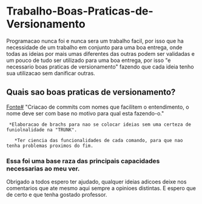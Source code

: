 # Trabalho-Boas-Praticas-de-Versionamento
  Programacao nunca foi e nunca sera um trabalho facil, por isso que ha necessidade de um trabalho em conjunto para uma boa entrega, onde todas as ideias por mais umas diferentes das outras podem ser validadas e um pouco de tudo ser utilizado para uma boa entrega, por isso "e necessario boas praticas de versionamento" fazendo que cada ideia tenho sua utilizacao sem danificar outras.
  
  ## Quais sao boas praticas de versionamento?
  [Fonte#](https://luizgustavoss.wordpress.com/2010/09/09/boas-praticas-na-utilizacao-de-controle-de-versao/)
   "Criacao de commits com nomes que facilitem o entendimento, o nome deve ser com base no motivo para qual esta fazendo-o."
     
     *Elaboracao de brachs para nao se colocar ideias sem uma certeza de funiolnalidade na "TRUNK".
       
       *Ter ciencia das funcionalidades de cada comando, para que nao tenha problemas proximos do fim.

### Essa foi uma base raza das principais capacidades necessarias ao meu ver.
   Obrigado a todos espero ter ajudado, qualquer ideias adicoes deixe nos comentarios que ate mesmo aqui sempre a opinioes distintas.
      E espero que de certo e que tenha gostado professor.
   
